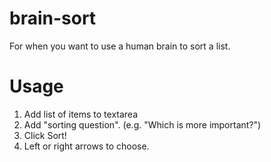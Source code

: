 brain-sort
==========

For when you want to use a human brain to sort a list.

Usage
==========
1. Add list of items to textarea
2. Add "sorting question". (e.g. "Which is more important?")
3. Click Sort!
4. Left or right arrows to choose.
